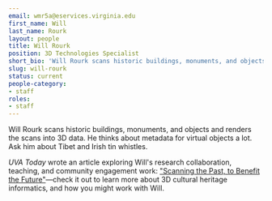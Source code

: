 ```yaml
---
email: wmr5a@eservices.virginia.edu
first_name: Will
last_name: Rourk
layout: people
title: Will Rourk
position: 3D Technologies Specialist
short_bio: 'Will Rourk scans historic buildings, monuments, and objects and renders the scans into 3D data. He thinks about metadata for virtual objects a lot. Ask him about Tibet and Irish tin whistles.'
slug: will-rourk
status: current
people-category:
- staff
roles:
- staff
---
```

Will Rourk scans historic buildings, monuments, and objects and renders the scans into 3D data. He thinks about metadata for virtual objects a lot. Ask him about Tibet and Irish tin whistles.

_UVA Today_ wrote an article exploring Will's research collaboration, teaching, and community engagement work: ["Scanning the Past, to Benefit the Future"](https://news.virginia.edu/content/scanning-past-benefit-future)—check it out to learn more about 3D cultural heritage informatics, and how you might work with Will.
